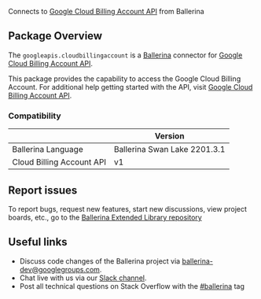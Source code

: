 Connects to [Google Cloud Billing Account API](https://cloud.google.com/billing/docs/apis) from Ballerina

## Package Overview
The `googleapis.cloudbillingaccount` is a [Ballerina](https://ballerina.io/) connector for [Google Cloud Billing Account API](https://cloud.google.com/billing/v1/getting-started).

This package provides the capability to access the Google Cloud Billing Account. For additional help getting started with the API, visit [Google Cloud Billing Account API](https://cloud.google.com/billing/v1/getting-started).

### Compatibility
|                           | Version                   |
|---------------------------|---------------------------|
| Ballerina Language        | Ballerina Swan Lake 2201.3.1|
| Cloud Billing Account API | v1                        |

## Report issues
To report bugs, request new features, start new discussions, view project boards, etc., go to the [Ballerina Extended Library repository](https://github.com/ballerina-platform/ballerina-extended-library)

## Useful links
- Discuss code changes of the Ballerina project via [ballerina-dev@googlegroups.com](mailto:ballerina-dev@googlegroups.com).
- Chat live with us via our [Slack channel](https://ballerina.io/community/slack/).
- Post all technical questions on Stack Overflow with the [#ballerina](https://stackoverflow.com/questions/tagged/ballerina) tag
